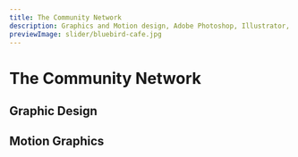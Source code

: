 ```yaml
---
title: The Community Network
description: Graphics and Motion design, Adobe Photoshop, Illustrator, Affer Effects
previewImage: slider/bluebird-cafe.jpg
---
```


# The Community Network

## Graphic Design

## Motion Graphics





